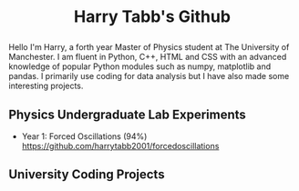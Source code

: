 # <p align="center">Harry Tabb's Github</p>

Hello I'm Harry, a forth year Master of Physics student at The University of Manchester.
I am fluent in Python, C++, HTML and CSS with an advanced knowledge of popular Python modules such as numpy, matplotlib and pandas.
I primarily use coding for data analysis but I have also made some interesting projects. 

## Physics Undergraduate Lab Experiments
* Year 1: Forced Oscillations (94%) https://github.com/harrytabb2001/forcedoscillations

## University Coding Projects



